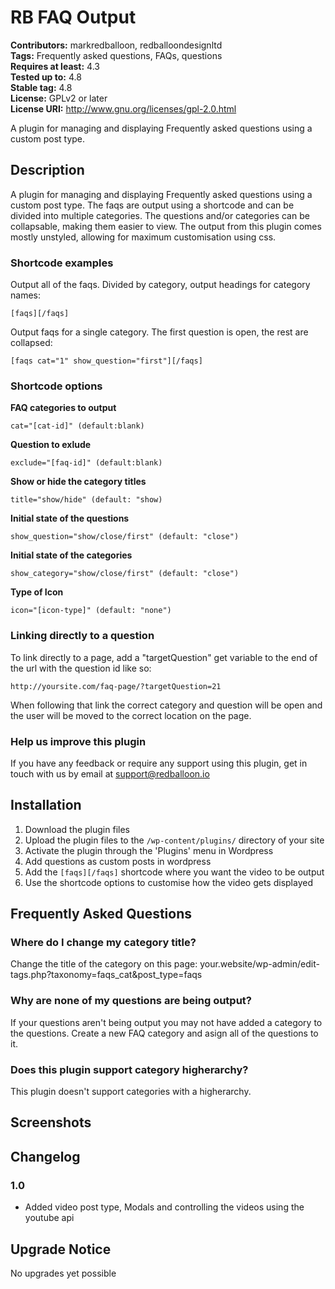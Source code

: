 # RB FAQ Output 
**Contributors:** markredballoon, redballoondesignltd  
**Tags:** Frequently asked questions, FAQs, questions  
**Requires at least:** 4.3  
**Tested up to:** 4.8  
**Stable tag:** 4.8  
**License:** GPLv2 or later  
**License URI:** http://www.gnu.org/licenses/gpl-2.0.html  

A plugin for managing and displaying Frequently asked questions using a custom post type.


## Description 
A plugin for managing and displaying Frequently asked questions using a custom post type. The faqs are output using a shortcode and can be divided into multiple categories. The questions and/or categories can be collapsable, making them easier to view. The output from this plugin comes mostly unstyled, allowing for maximum customisation using css.


### Shortcode examples 

Output all of the faqs. Divided by category, output headings for category names:

`[faqs][/faqs]`

Output faqs for a single category. The first question is open, the rest are collapsed:

`[faqs cat="1" show_question="first"][/faqs]`


### Shortcode options 

**FAQ categories to output**

`cat="[cat-id]" (default:blank)`


**Question to exlude**

`exclude="[faq-id]" (default:blank)`

**Show or hide the category titles**

`title="show/hide" (default: "show)`

**Initial state of the questions**

`show_question="show/close/first" (default: "close")`

**Initial state of the categories**

`show_category="show/close/first" (default: "close")`

**Type of Icon**

`icon="[icon-type]" (default: "none")`

### Linking directly to a question 

To link directly to a page, add a "targetQuestion" get variable to the end of the url with the question id like so:

`http://yoursite.com/faq-page/?targetQuestion=21`

When following that link the correct category and question will be open and the user will be moved to the correct location on the page.

### Help us improve this plugin

If you have any feedback or require any support using this plugin, get in touch with us by email at [support@redballoon.io](mailto:support@redballoon.io)


## Installation 
1. Download the plugin files
1. Upload the plugin files to the `/wp-content/plugins/` directory of your site
1. Activate the plugin through the 'Plugins' menu in Wordpress
1. Add questions as custom posts in wordpress
1. Add the `[faqs][/faqs]` shortcode where you want the video to be output
1. Use the shortcode options to customise how the video gets displayed


## Frequently Asked Questions 


### Where do I change my category title? 

Change the title of the category on this page: your.website/wp-admin/edit-tags.php?taxonomy=faqs_cat&post_type=faqs


### Why are none of my questions are being output? 

If your questions aren't being output you may not have added a category to the questions. Create a new FAQ category and asign all of the questions to it.


### Does this plugin support category higherarchy? 

This plugin doesn't support categories with a higherarchy.


## Screenshots 


## Changelog 


### 1.0 

* Added video post type, Modals and controlling the videos using the youtube api


## Upgrade Notice 

No upgrades yet possible 
